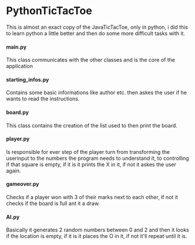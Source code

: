 # PythonTicTacToe

This is almost an exact copy of the JavaTicTacToe, only in python, i did this to learn python a little better and then do some more difficult tasks with it.

#### main.py
This class communicates with the other classes and is the core of the application


#### starting_infos.py
Contains some basic informations like author etc. then askes the user if he wants to read the instructions.

#### board.py
This class contains the creation of the list used to then print the board.


#### player.py
Is responsible for ever step of the player turn from transforming the userinput to the numbers the program needs to understand it, to controlling if that square is empty, if it is it prints the X in it, if not it askes the user again.

#### gameover.py
Checks if a player won with 3 of their marks next to each other, if not it checks if the board is full ant it a draw.

#### AI.py
Basically it generates 2 random numbers between 0 and 2 and then it looks if the location is empty, if it is it places the O in it, if not it'll repeat until it is.
